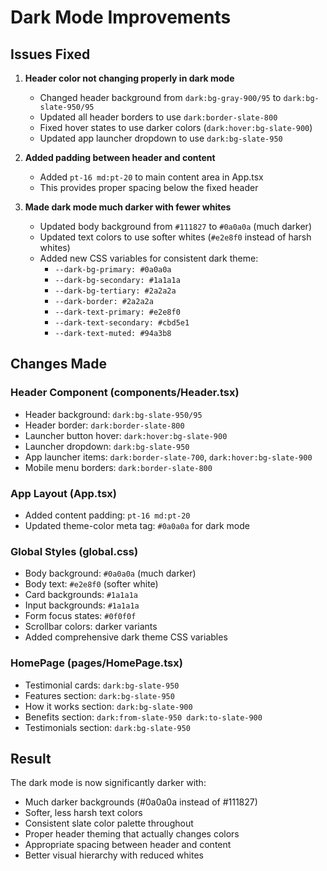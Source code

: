 # Dark Mode Improvements

## Issues Fixed

1. **Header color not changing properly in dark mode**
   - Changed header background from `dark:bg-gray-900/95` to `dark:bg-slate-950/95`
   - Updated all header borders to use `dark:border-slate-800`
   - Fixed hover states to use darker colors (`dark:hover:bg-slate-900`)
   - Updated app launcher dropdown to use `dark:bg-slate-950`

2. **Added padding between header and content**
   - Added `pt-16 md:pt-20` to main content area in App.tsx
   - This provides proper spacing below the fixed header

3. **Made dark mode much darker with fewer whites**
   - Updated body background from `#111827` to `#0a0a0a` (much darker)
   - Updated text colors to use softer whites (`#e2e8f0` instead of harsh whites)
   - Added new CSS variables for consistent dark theme:
     - `--dark-bg-primary: #0a0a0a`
     - `--dark-bg-secondary: #1a1a1a`
     - `--dark-bg-tertiary: #2a2a2a`
     - `--dark-border: #2a2a2a`
     - `--dark-text-primary: #e2e8f0`
     - `--dark-text-secondary: #cbd5e1`
     - `--dark-text-muted: #94a3b8`

## Changes Made

### Header Component (components/Header.tsx)
- Header background: `dark:bg-slate-950/95`
- Header border: `dark:border-slate-800`
- Launcher button hover: `dark:hover:bg-slate-900`
- Launcher dropdown: `dark:bg-slate-950`
- App launcher items: `dark:border-slate-700`, `dark:hover:bg-slate-900`
- Mobile menu borders: `dark:border-slate-800`

### App Layout (App.tsx)
- Added content padding: `pt-16 md:pt-20`
- Updated theme-color meta tag: `#0a0a0a` for dark mode

### Global Styles (global.css)
- Body background: `#0a0a0a` (much darker)
- Body text: `#e2e8f0` (softer white)
- Card backgrounds: `#1a1a1a`
- Input backgrounds: `#1a1a1a`
- Form focus states: `#0f0f0f`
- Scrollbar colors: darker variants
- Added comprehensive dark theme CSS variables

### HomePage (pages/HomePage.tsx)
- Testimonial cards: `dark:bg-slate-950`
- Features section: `dark:bg-slate-950`
- How it works section: `dark:bg-slate-900`
- Benefits section: `dark:from-slate-950 dark:to-slate-900`
- Testimonials section: `dark:bg-slate-950`

## Result

The dark mode is now significantly darker with:
- Much darker backgrounds (#0a0a0a instead of #111827)
- Softer, less harsh text colors
- Consistent slate color palette throughout
- Proper header theming that actually changes colors
- Appropriate spacing between header and content
- Better visual hierarchy with reduced whites
